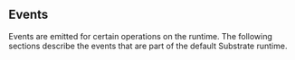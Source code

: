 ## Events

Events are emitted for certain operations on the runtime. The following sections describe the events that are part of the default Substrate runtime.
